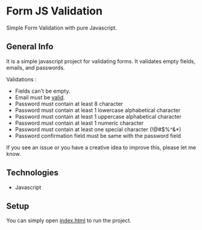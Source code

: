 # Form JS Validation

Simple Form Validation with pure Javascript.


## General Info

It is a simple javascript project for validating forms.
It validates empty fields, emails, and passwords.

Validations :
* Fields can't be empty.
* Email must be [valid](https://help.xmatters.com/ondemand/trial/valid_email_format.htm).
* Password must contain at least 8 character
* Password must contain at least 1 lowercase alphabetical character
* Password must contain at least 1 uppercase alphabetical character
* Password must contain at least 1 numeric character
* Password must contain at least one special character (!@#$%^&*)
* Password confirmation field must be same with the password field


If you see an issue or you have a creative idea to improve this, please let me know.

## Technologies

* Javascript

## Setup

You can simply open [index.html](index.html) to run the project.
